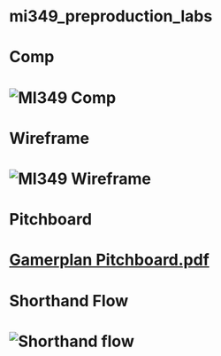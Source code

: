 # mi349_preproduction_labs

<h1> Comp <h1> 

![MI349 Comp](https://user-images.githubusercontent.com/74161725/135481336-c1c73712-e638-4549-bc4f-01a95d2caeee.PNG)
  
  
  <h1> Wireframe <h1> 
    
   ![MI349 Wireframe](https://user-images.githubusercontent.com/74161725/135481884-2235f054-0d03-4a58-98b9-2a481e5c32b9.PNG)
   
    
 <h1> Pitchboard <h1> 
      
 [Gamerplan Pitchboard.pdf](https://github.com/chives02/mi349_preproduction_labs/files/7260931/Gamerplan.Pitchboard.pdf)
   
   
 <h1> Shorthand Flow <h1>
  
  
   ![Shorthand flow](https://user-images.githubusercontent.com/74161725/135499501-071a65e7-a351-4824-81e8-b98b298e1efe.jpg)

